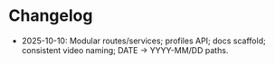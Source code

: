 # Changelog

- 2025-10-10: Modular routes/services; profiles API; docs scaffold; consistent video naming; DATE → YYYY-MM/DD paths.
